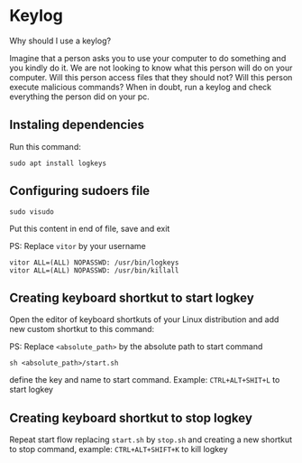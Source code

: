 # Keylog

Why should I use a keylog?

Imagine that a person asks you to use your computer to do something and you
kindly do it. We are not looking to know what this person will do on your
computer. Will this person access files that they should not? Will this person
execute malicious commands? When in doubt, run a keylog and check everything the
person did on your pc.

## Instaling dependencies

Run this command:

```
sudo apt install logkeys
```

## Configuring sudoers file

```
sudo visudo
```

Put this content in end of file, save and exit

PS: Replace `vitor` by your username

```
vitor ALL=(ALL) NOPASSWD: /usr/bin/logkeys
vitor ALL=(ALL) NOPASSWD: /usr/bin/killall
```

## Creating keyboard shortkut to start logkey

Open the editor of keyboard shortkuts of your Linux distribution and add new custom shortkut to this command:

PS: Replace `<absolute_path>` by the absolute path to start command

```
sh <absolute_path>/start.sh
```

define the key and name to start command. Example: `CTRL+ALT+SHIT+L` to start
logkey

## Creating keyboard shortkut to stop logkey

Repeat start flow replacing `start.sh` by `stop.sh` and creating a new shortkut
to stop command, example: `CTRL+ALT+SHIFT+K` to kill logkey

